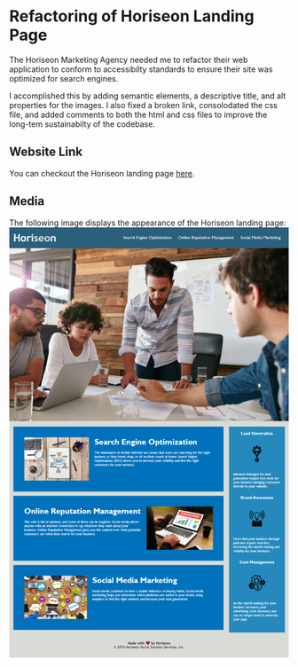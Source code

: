 # Refactoring of Horiseon Landing Page
The Horiseon Marketing Agency needed me to refactor their web application to conform to accessibilty standards to ensure their site was optimized for search engines.

I accomplished this by adding semantic elements, a descriptive title, and alt properties for the images.  I also fixed a broken link, consolodated the css file, and added comments to both the html and css files to improve the long-tem sustainabilty of the codebase.



## Website Link
You can checkout the Horiseon landing page [here](https://bthalpin.github.io/Refactor-Horiseon-Landing-Page/).

## Media
The following image displays the appearance of the Horiseon landing page:
![alt text](./assets/images/horiseon-marketing.png)

